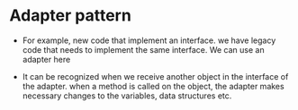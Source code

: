 # Adapter pattern

* For example, new code that implement an interface. we have legacy code that needs to implement the same interface. We can use an adapter here

* It can be recognized when we receive another object in the interface of the adapter. when a method is called on the object, the adapter makes necessary changes to the variables, data structures etc.
